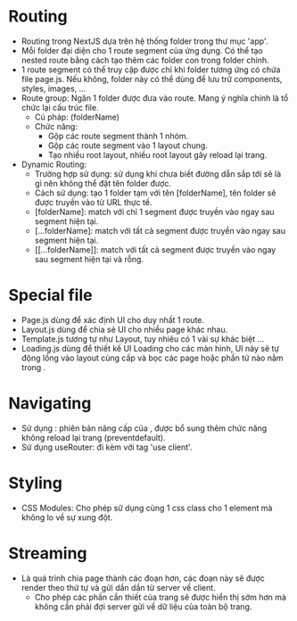 # Routing

- Routing trong NextJS dựa trên hệ thống folder trong thư mục 'app'.
- Mỗi folder đại diện cho 1 route segment của ứng dụng. Có thể tạo nested route bằng cách tạo thêm các folder con trong folder chính.
- 1 route segment có thể truy cập được chỉ khi folder tương ứng có chứa file page.js. Nếu không, folder này có thể dùng để lưu trữ components, styles, images, ...
- Route group: Ngăn 1 folder được đưa vào route. Mang ý nghĩa chính là tổ chức lại cấu trúc file.
  - Cú pháp: (folderName)
  - Chức năng:
    - Gộp các route segment thành 1 nhóm.
    - Gộp các route segment vào 1 layout chung.
    - Tạo nhiều root layout, nhiều root layout gây reload lại trang.
- Dynamic Routing:
  - Trường hợp sử dụng: sử dụng khi chưa biết đường dẫn sắp tới sẽ là gì nên không thể đặt tên folder được.
  - Cách sử dụng: tạo 1 folder tạm với tên [folderName], tên folder sẽ được truyền vào từ URL thực tế.
  - [folderName]: match với chỉ 1 segment được truyền vào ngay sau segment hiện tại.
  - [...folderName]: match với tất cả segment được truyền vào ngay sau segment hiện tại.
  - [[...folderName]]: match với tất cả segment được truyền vào ngay sau segment hiện tại và rỗng.

# Special file

- Page.js dùng để xác định UI cho duy nhất 1 route.
- Layout.js dùng để chia sẻ UI cho nhiều page khác nhau.
- Template.js tương tự như Layout, tuy nhiêu có 1 vài sự khác biệt ...
- Loading.js dùng để thiết kế UI Loading cho các màn hình, UI này sẽ tự động lồng vào layout cùng cấp và bọc các page hoặc phần tử nào nằm trong <Suspense>.

# Navigating

- Sử dụng <Link>: phiên bản nâng cấp của <a>, được bổ sung thêm chức năng không reload lại trang (preventdefault).
- Sử dụng useRouter: đi kèm với tag 'use client'.

# Styling

- CSS Modules: Cho phép sử dụng cùng 1 css class cho 1 element mà không lo về sự xung đột.

# Streaming

- Là quá trình chia page thành các đoạn hơn, các đoạn này sẽ được render theo thứ tự và gửi dần dần từ server về client.
  - Cho phép các phần cần thiết của trang sẽ được hiển thị sớm hơn mà không cần phải đợi server gửi về dữ liệu của toàn bộ trang.
